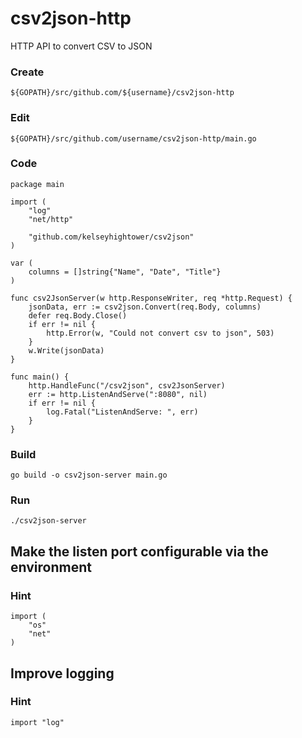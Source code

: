 # csv2json-http

HTTP API to convert CSV to JSON

### Create

    ${GOPATH}/src/github.com/${username}/csv2json-http

### Edit

    ${GOPATH}/src/github.com/username/csv2json-http/main.go

### Code

	package main

	import (
		"log"
		"net/http"

		"github.com/kelseyhightower/csv2json"
	)

	var (
		columns = []string{"Name", "Date", "Title"}
	)

	func csv2JsonServer(w http.ResponseWriter, req *http.Request) {
		jsonData, err := csv2json.Convert(req.Body, columns)
		defer req.Body.Close()
		if err != nil {
			http.Error(w, "Could not convert csv to json", 503)
		}
		w.Write(jsonData)
	}

	func main() {
		http.HandleFunc("/csv2json", csv2JsonServer)
		err := http.ListenAndServe(":8080", nil)
		if err != nil {
			log.Fatal("ListenAndServe: ", err)
		}
	}

### Build

    go build -o csv2json-server main.go

### Run

    ./csv2json-server


## Make the listen port configurable via the environment

### Hint

    import (
        "os"
        "net"
    )

## Improve logging

### Hint

    import "log"
